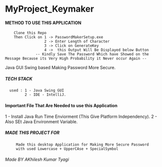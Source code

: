 # MyProject_Keymaker

#### METHOD TO USE THIS APPLICATION ######
        Clone this Repo 
        Then Click on 1 -> PasswordMakerSetup.exe 
                      2 -> Enter Length of Character 
                      3 -> Click on GenerateKey
                      4 ->  this Output Will Be Displayed below Button 
                  -- Kindly Save The Password Which have Showed on the Message Because its Very High Probability it Never occur Again -- 
    
Java GUI Swing based Making Password More Secure. 

#####  TECH STACK ######
    
      used : 1 - Java Swing GUI 
             2 - IDE - IntelliJ.


#### Important File That Are Needed to use this Application #### 
   1 - Install Java Run Time Enviorment (This Give Platform Independency).
   2 - Also SEt Java Environment Variable.
   
   ##### MADE THIS PROJECT FOR #####
        
         Made this desktop Application for Making More Secure Password 
         with used Lowercase + UpperCAse + SpecialSymbol
         
         
  ###### Made BY AKhilesh Kumar Tyagi #######
  
